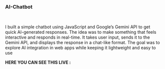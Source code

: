 <h3>AI-Chatbot</h3><br>
<p>I built a simple chatbot using JavaScript and Google’s Gemini API to get quick AI-generated responses. The idea was to make something that feels interactive and responds in real-time. It takes user input, sends it to the Gemini API, and displays the response in a chat-like format. The goal was to explore AI integration in web apps while keeping it lightweight and easy to use</p>
<p><b>HERE YOU CAN SEE THIS LIVE : <a href="anjaliaichatbot.ccbp.tech" target="_blank"></a></b></p>
